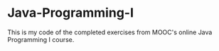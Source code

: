 # Java-Programming-I
This is my code of the completed exercises from MOOC's online Java Programming I course.
